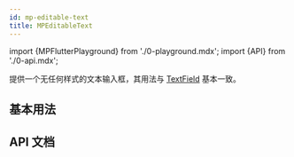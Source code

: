 ```yaml
---
id: mp-editable-text
title: MPEditableText
---
```


import {MPFlutterPlayground} from './0-playground.mdx';
import {API} from './0-api.mdx';

提供一个无任何样式的文本输入框，其用法与 [TextField](https://api.flutter-io.cn/flutter/material/TextField-class.html) 基本一致。

## 基本用法

<MPFlutterPlayground source="/zh/samples/editable_text.txt" height="500px" />

## API 文档

<API name="style" 
     type="TextStyle" 
     desc="文本样式" 
     more="必填" />

<API name="controller" 
     type="TextEditingController" 
     desc="文本框控制器" 
     more="必填" />

<API name="focusNode" 
     type="FocusNode" 
     desc="焦点控制器（暂时无任何作用）" 
     more="必填" />

<API name="readOnly" 
     type="bool" 
     desc="是否为只读" 
     more="非必填,默认值为 false" />

<API name="obscureText" 
     type="bool" 
     desc="是否为密码框" 
     more="非必填,默认值为 false" />

<API name="autocorrect" 
     type="bool" 
     desc="是否启用自动修正功能" 
     more="非必填,默认值为 false" />

<API name="smartDashesType" 
     type="SmartDashesType?" 
     desc="" 
     more="非必填" />

<API name="smartQuotesType" 
     type="SmartQuotesType?" 
     desc="" 
     more="非必填" />

<API name="enableSuggestions" 
     type="bool" 
     desc="是否启用输入建议" 
     more="非必填,默认值为 true" />

<API name="textAlign" 
     type="TextAlign" 
     desc="文本的对齐方式" 
     more="非必填,默认值为 TextAlign.start" />

<API name="maxLines" 
     type="int" 
     desc="文本最多输入多少行" 
     more="非必填,默认值为 1" />

<API name="minLines" 
     type="int?" 
     desc="文本框最少显示多少行" 
     more="非必填" />

<API name="autofocus" 
     type="bool" 
     desc="是否自动取焦" 
     more="非必填" />

<API name="keyboardType" 
     type="TextInputType?" 
     desc="键盘的类型" 
     more="非必填" />

<API name="textInputAction" 
     type="TextInputAction?" 
     desc="键盘 Return 键的类型" 
     more="非必填" />

<API name="textCapitalization" 
     type="TextCapitalization" 
     desc="文本自动大小写是否开启" 
     more="非必填" />

<API name="onChanged" 
     type="ValueChanged<String>?" 
     desc="文本变更后回调" 
     more="非必填" />

<API name="onSubmitted" 
     type="ValueChanged<String>?" 
     desc="输入完成后或单行文本模式时按下 Return 键后回调。" 
     more="非必填" />

<API name="placeholder" 
     type="String?" 
     desc="提示文本" 
     more="非必填" />

<API name="placeholderStyle" 
     type="TextStyle?" 
     desc="提示文本的样式" 
     more="非必填" />

<API name="maxLength" 
     type="int?" 
     desc="最大输入字符长度" 
     more="非必填" />
